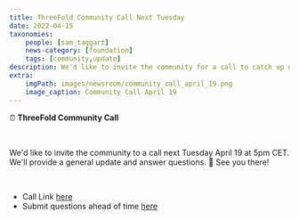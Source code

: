```yaml
---
title: ThreeFold Community Call Next Tuesday 
date: 2022-04-15
taxonomies:
    people: [sam_taggart]
    news-category: [foundation]
    tags: [community,update]
description: We'd like to invite the community for a call to catch up on all things ThreeFold next Tuesday April 19th.
extra:
    imgPath: images/newsroom/community_call_april_19.png
    image_caption: Community Call April 19
---
```



⏰ **ThreeFold Community Call**

<br/>

We'd like to invite the community to a call next Tuesday April 19 at 5pm CET. We'll provide a general update and answer questions. 🙏 See you there!

<br/>

- Call Link [here](https://bit.ly/tfcommunitycall)
- Submit questions ahead of time [here](https://forum.threefold.io/t/threefold-community-call-april-19-2022/2682)